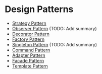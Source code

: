 # Design Patterns

- [Strategy Pattern](https://github.com/VanausloosThomas/PersonalDevelopment/blob/master/knowledge/DesignPatterns/StrategyPattern.md)
- [Observer Pattern](https://github.com/VanausloosThomas/PersonalDevelopment/blob/master/knowledge/DesignPatterns/ObserverPattern.md) (TODO: Add summary)
- [Decorator Pattern](https://github.com/VanausloosThomas/PersonalDevelopment/blob/master/knowledge/DesignPatterns/DecoratorPattern.md)
- [Factory Pattern](https://github.com/VanausloosThomas/PersonalDevelopment/blob/master/knowledge/DesignPatterns/FactoryPattern.md)
- [Singleton Pattern](https://github.com/VanausloosThomas/PersonalDevelopment/blob/master/knowledge/DesignPatterns/SingletonPattern.md) (TODO: Add summary)
- [Command Pattern](https://github.com/VanausloosThomas/PersonalDevelopment/blob/master/knowledge/DesignPatterns/CommandPattern.md)
- [Adapter Pattern](https://github.com/VanausloosThomas/PersonalDevelopment/blob/master/knowledge/DesignPatterns/AdapterPattern.md)
- [Facade Pattern](https://github.com/VanausloosThomas/PersonalDevelopment/blob/master/knowledge/DesignPatterns/FacadePattern.md)
- [Template Pattern](https://github.com/VanausloosThomas/PersonalDevelopment/blob/master/knowledge/DesignPatterns/TemplatePattern.md)